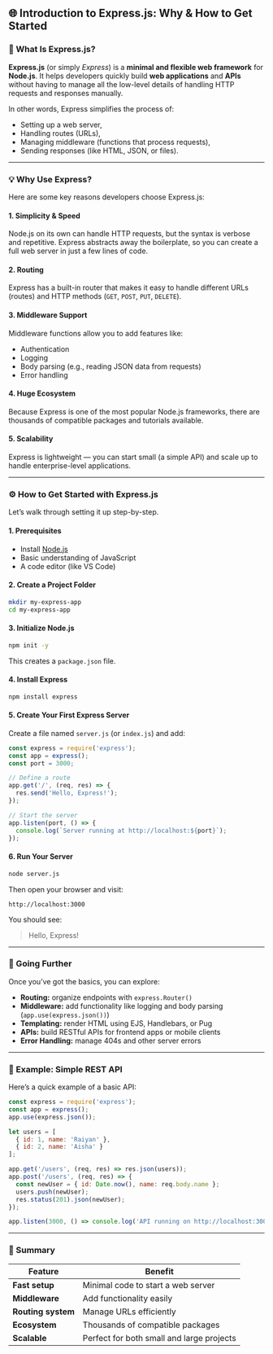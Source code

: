 ## 🌐 Introduction to Express.js: Why & How to Get Started

### 🧠 What Is Express.js?

**Express.js** (or simply *Express*) is a **minimal and flexible web framework** for **Node.js**. It helps developers quickly build **web applications** and **APIs** without having to manage all the low-level details of handling HTTP requests and responses manually.

In other words, Express simplifies the process of:

* Setting up a web server,
* Handling routes (URLs),
* Managing middleware (functions that process requests),
* Sending responses (like HTML, JSON, or files).

---

### 💡 Why Use Express?

Here are some key reasons developers choose Express.js:

#### 1. **Simplicity & Speed**

Node.js on its own can handle HTTP requests, but the syntax is verbose and repetitive. Express abstracts away the boilerplate, so you can create a full web server in just a few lines of code.

#### 2. **Routing**

Express has a built-in router that makes it easy to handle different URLs (routes) and HTTP methods (`GET`, `POST`, `PUT`, `DELETE`).

#### 3. **Middleware Support**

Middleware functions allow you to add features like:

* Authentication
* Logging
* Body parsing (e.g., reading JSON data from requests)
* Error handling

#### 4. **Huge Ecosystem**

Because Express is one of the most popular Node.js frameworks, there are thousands of compatible packages and tutorials available.

#### 5. **Scalability**

Express is lightweight — you can start small (a simple API) and scale up to handle enterprise-level applications.

---

### ⚙️ How to Get Started with Express.js

Let’s walk through setting it up step-by-step.

#### **1. Prerequisites**

* Install [Node.js](https://nodejs.org/)
* Basic understanding of JavaScript
* A code editor (like VS Code)

#### **2. Create a Project Folder**

```bash
mkdir my-express-app
cd my-express-app
```

#### **3. Initialize Node.js**

```bash
npm init -y
```

This creates a `package.json` file.

#### **4. Install Express**

```bash
npm install express
```

#### **5. Create Your First Express Server**

Create a file named `server.js` (or `index.js`) and add:

```js
const express = require('express');
const app = express();
const port = 3000;

// Define a route
app.get('/', (req, res) => {
  res.send('Hello, Express!');
});

// Start the server
app.listen(port, () => {
  console.log(`Server running at http://localhost:${port}`);
});
```

#### **6. Run Your Server**

```bash
node server.js
```

Then open your browser and visit:

```
http://localhost:3000
```

You should see:

> Hello, Express!

---

### 🧩 Going Further

Once you’ve got the basics, you can explore:

* **Routing:** organize endpoints with `express.Router()`
* **Middleware:** add functionality like logging and body parsing (`app.use(express.json())`)
* **Templating:** render HTML using EJS, Handlebars, or Pug
* **APIs:** build RESTful APIs for frontend apps or mobile clients
* **Error Handling:** manage 404s and other server errors

---

### 🚀 Example: Simple REST API

Here’s a quick example of a basic API:

```js
const express = require('express');
const app = express();
app.use(express.json());

let users = [
  { id: 1, name: 'Raiyan' },
  { id: 2, name: 'Aisha' }
];

app.get('/users', (req, res) => res.json(users));
app.post('/users', (req, res) => {
  const newUser = { id: Date.now(), name: req.body.name };
  users.push(newUser);
  res.status(201).json(newUser);
});

app.listen(3000, () => console.log('API running on http://localhost:3000'));
```

---

### 🏁 Summary

| Feature            | Benefit                                   |
| ------------------ | ----------------------------------------- |
| **Fast setup**     | Minimal code to start a web server        |
| **Middleware**     | Add functionality easily                  |
| **Routing system** | Manage URLs efficiently                   |
| **Ecosystem**      | Thousands of compatible packages          |
| **Scalable**       | Perfect for both small and large projects |
